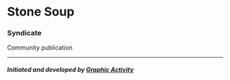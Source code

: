 # Stone Soup

### Syndicate  

Community publication

***

##### Initiated and developed by [Graphic Activity](http://graphicactivity.co.nz)
